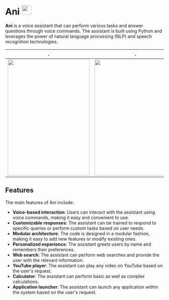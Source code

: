 # Ani <img src="https://user-images.githubusercontent.com/83728289/228479351-c4832857-943e-47c3-9d15-c7ae806736cd.png" width="30" height="30" />
<b>Ani</b> is a voice assistant that can perform various tasks and answer questions through voice commands. The assistant is built using Python and leverages the power of natural language processing (NLP) and speech recognition technologies.



.                          |.                          |.                         |.
:-------------------------:|:-------------------------:|:-------------------------:|:-------------------------:
<img src="https://user-images.githubusercontent.com/83728289/228475687-1795a13d-0a15-49f0-a8a5-165d5d5fe47f.png" width="260" height="370" />|<img src="https://user-images.githubusercontent.com/83728289/228476200-0fa0417e-fa71-41e2-a5c8-af0753b7609e.png" width="260" height="370" />|<img src="https://user-images.githubusercontent.com/83728289/228477808-830c8e1b-e444-4f79-b127-72c9bc28b2e0.png" width="260" height="370" />|<img src="https://user-images.githubusercontent.com/83728289/228477237-6aa927f9-97d0-4f5d-9419-e815d51298b5.png" width="260" height="370" />





## Features
The main features of Ani include:

* **Voice-based interaction**: Users can interact with the assistant using voice commands, making it easy and convenient to use.
* **Customizable responses**: The assistant can be trained to respond to specific queries or perform custom tasks based on user needs.
* **Modular architecture**: The code is designed in a modular fashion, making it easy to add new features or modify existing ones.
* **Personalized experience**: The assistant greets users by name and remembers their preferences.
* **Web search**: The assistant can perform web searches and provide the user with the relevant information.
* **YouTube player**: The assistant can play any video on YouTube based on the user's request.
* **Calculator**: The assistant can perform basic as well as complex calculations.
* **Application launcher**: The assistant can launch any application within the system based on the user's request.




